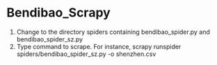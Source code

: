 # Bendibao_Scrapy
 1. Change to the directory spiders containing bendibao_spider.py and bendibao_spider_sz.py
 2. Type command to scrape. For instance, scrapy runspider spiders/bendibao_spider_sz.py -o shenzhen.csv
